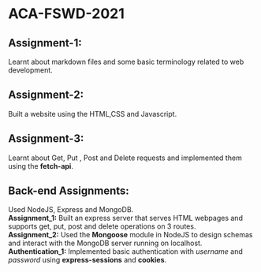 # ACA-FSWD-2021
## Assignment-1:
Learnt about markdown files and some basic terminology related to web development.
## Assignment-2:
Built a website using the HTML,CSS and Javascript.
## Assignment-3:
Learnt about Get, Put , Post and Delete requests and implemented them using the **fetch-api**.
## Back-end Assignments:
Used NodeJS, Express and MongoDB.\
**Assignment_1:**   Built an express server that serves HTML webpages and supports get, put, post and delete operations on 3 routes.\
**Assignment_2:**   Used the **Mongoose** module in NodeJS to design schemas and interact with the MongoDB server running on localhost.\
**Authentication_1:**   Implemented basic authentication with *username* and *password* using **express-sessions** and **cookies**.
